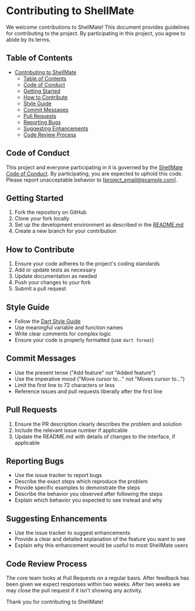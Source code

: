 # Contributing to ShellMate

We welcome contributions to ShellMate! This document provides guidelines for contributing to the project. By participating in this project, you agree to abide by its terms.

## Table of Contents

- [Contributing to ShellMate](#contributing-to-shellmate)
  - [Table of Contents](#table-of-contents)
  - [Code of Conduct](#code-of-conduct)
  - [Getting Started](#getting-started)
  - [How to Contribute](#how-to-contribute)
  - [Style Guide](#style-guide)
  - [Commit Messages](#commit-messages)
  - [Pull Requests](#pull-requests)
  - [Reporting Bugs](#reporting-bugs)
  - [Suggesting Enhancements](#suggesting-enhancements)
  - [Code Review Process](#code-review-process)

## Code of Conduct

This project and everyone participating in it is governed by the [ShellMate Code of Conduct](CODE_OF_CONDUCT.md). By participating, you are expected to uphold this code. Please report unacceptable behavior to [project_email@example.com].

## Getting Started

1. Fork the repository on GitHub
2. Clone your fork locally
3. Set up the development environment as described in the [README.md](README.md)
4. Create a new branch for your contribution

## How to Contribute

1. Ensure your code adheres to the project's coding standards
2. Add or update tests as necessary
3. Update documentation as needed
4. Push your changes to your fork
5. Submit a pull request

## Style Guide

- Follow the [Dart Style Guide](https://dart.dev/guides/language/effective-dart/style)
- Use meaningful variable and function names
- Write clear comments for complex logic
- Ensure your code is properly formatted (use `dart format`)

## Commit Messages

- Use the present tense ("Add feature" not "Added feature")
- Use the imperative mood ("Move cursor to..." not "Moves cursor to...")
- Limit the first line to 72 characters or less
- Reference issues and pull requests liberally after the first line

## Pull Requests

1. Ensure the PR description clearly describes the problem and solution
2. Include the relevant issue number if applicable
3. Update the README.md with details of changes to the interface, if applicable

## Reporting Bugs

- Use the issue tracker to report bugs
- Describe the exact steps which reproduce the problem
- Provide specific examples to demonstrate the steps
- Describe the behavior you observed after following the steps
- Explain which behavior you expected to see instead and why

## Suggesting Enhancements

- Use the issue tracker to suggest enhancements
- Provide a clear and detailed explanation of the feature you want to see
- Explain why this enhancement would be useful to most ShellMate users

## Code Review Process

The core team looks at Pull Requests on a regular basis. After feedback has been given we expect responses within two weeks. After two weeks we may close the pull request if it isn't showing any activity.

Thank you for contributing to ShellMate!
